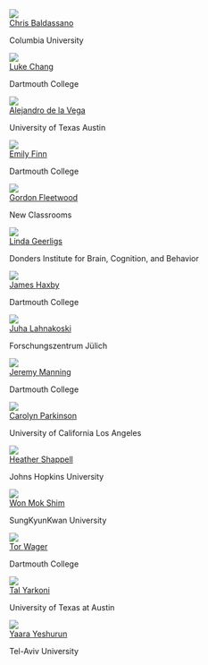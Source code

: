 
<div class="row" id="faculty">
  <div class="card" id="faculty">
    <div class="card-image" id="faculty">
      <a href="http://www.dpmlab.org/"><img src="../../images/speakers/baldassano.jpg" class="card-image"></a>
    </div>
    <div class="card-content">
      <span class="card-title"><a href="http://www.dpmlab.org/">Chris <span>Baldassano</span></a></span>
      <p class="card-affiliation">Columbia University</p>
    </div>
  </div>
  <div class="card" id="faculty">
    <div class="card-image" id="faculty">
      <a href="http://www.cosanlab.com"><img src="../../images/speakers/chang.jpg" class="card-image"></a>
    </div>
    <div class="card-content">
      <span class="card-title"><a href="http://www.cosanlab.com">Luke <span>Chang</span></a></span>
      <p class="card-affiliation">Dartmouth College</p>
    </div>
  </div>
  <div class="card" id="faculty">
    <div class="card-image" id="faculty">
      <a href="https://adelavega.github.io/"><img src="../../images/speakers/delavega.jpg" class="card-image"></a>
    </div>
    <div class="card-content">
      <span class="card-title"><a href="https://adelavega.github.io/">Alejandro <span>de la Vega</span></a></span>
      <p class="card-affiliation">University of Texas Austin</p>
    </div>
  </div>
  <div class="card" >
    <div class="card-image" >
      <a href="https://esfinn.github.io/"><img src="../../images/speakers/finn.jpg"></a>
    </div>
    <div class="card-content">
      <span class="card-title "><a href="https://esfinn.github.io/">Emily <span>Finn</span></a></span>
      <p class="card-affiliation">Dartmouth College</p>
    </div>
  </div>
  <div class="card " id="faculty">
    <div class="card-image" id="faculty">
      <a href="https://gfleetwood.netlify.app/"><img src="../../images/speakers/fleetwood.jpg"></a>
    </div>
    <div class="card-content">
      <span class="card-title "><a href="https://gfleetwood.netlify.app/">Gordon <span>Fleetwood</span></a></span>
      <p class=" card-affiliation">New Classrooms</p>
    </div>
  </div>
  <div class="card " id="faculty">
    <div class="card-image" id="faculty">
      <a href="https://lindageerligs.com/"><img src="../../images/speakers/geerligs.png"></a>
    </div>
    <div class="card-content">
      <span class="card-title "><a href="https://lindageerligs.com/">Linda <span>Geerligs</span></a></span>
      <p class=" card-affiliation">Donders Institute for Brain, Cognition, and Behavior</p>
    </div>
  </div>
  <div class="card " id="faculty">
    <div class="card-image" id="faculty">
      <a href="http://haxbylab.dartmouth.edu/"><img src="../../images/speakers/haxby.jpg"></a>
    </div>
    <div class="card-content">
      <span class="card-title "><a href="http://haxbylab.dartmouth.edu/">James <span>Haxby</span></a></span>
      <p class=" card-affiliation">Dartmouth College</p>
    </div>
  </div>
  <div class="card " id="faculty">
    <div class="card-image" id="faculty">
      <a href="https://users.aalto.fi/~jlahnako/"><img src="../../images/speakers/lahnakoski.jpg"></a>
    </div>
    <div class="card-content">
      <span class="card-title "><a href="https://users.aalto.fi/~jlahnako/">Juha <span>Lahnakoski</span></a></span>
      <p class=" card-affiliation">Forschungszentrum Jülich</p>
    </div>
  </div>
  <div class="card " id="faculty">
    <div class="card-image" id="faculty">
      <a href="http://www.context-lab.com/"><img src="../../images/speakers/manning.png"></a>
    </div>
    <div class="card-content">
      <span class="card-title "><a href="http://www.context-lab.com/">Jeremy <span>Manning</span></a></span>
      <p class=" card-affiliation">Dartmouth College</p>
    </div>
  </div>
  <div class="card " id="faculty">
    <div class="card-image" id="faculty">
      <a href="http://csnlab.org/"><img src="../../images/speakers/parkinson.jpg"></a>
    </div>
    <div class="card-content">
      <span class="card-title "><a href="http://csnlab.org/">Carolyn <span>Parkinson</span></a></span>
      <p class=" card-affiliation">University of California Los Angeles</p>
    </div>
  </div>
  <div class="card " id="faculty">
    <div class="card-image" id="faculty">
      <a href="https://www.bu.edu/csmet/profile/heather-shappell/"><img src="../../images/speakers/shappell.jpg"></a>
    </div>
    <div class="card-content">
      <span class="card-title "><a href="https://www.bu.edu/csmet/profile/heather-shappell/">Heather <span>Shappell</span></a></span>
      <p class=" card-affiliation">Johns Hopkins University</p>
    </div>
  </div>
  <div class="card " id="faculty">
    <div class="card-image" id="faculty">
      <a href="http://wshimlab.com/"><img src="../../images/speakers/shim.jpg"></a>
    </div>
    <div class="card-content">
      <span class="card-title "><a href="http://wshimlab.com/">Won Mok <span>Shim</span></a></span>
      <p class=" card-affiliation">SungKyunKwan University</p>
    </div>
  </div>
  <div class="card " id="faculty">
    <div class="card-image" id="faculty">
      <a href="https://sites.dartmouth.edu/canlab/"><img src="../../images/speakers/wager.jpg"></a>
    </div>
    <div class="card-content">
      <span class="card-title "><a href="https://sites.dartmouth.edu/canlab/">Tor <span>Wager</span></a></span>
      <p class=" card-affiliation">Dartmouth College</p>
    </div>
  </div>
  <div class="card " id="faculty">
    <div class="card-image" id="faculty">
      <a href="https://talyarkoni.org/"><img src="../../images/speakers/yarkoni.jpg"></a>
    </div>
    <div class="card-content">
      <span class="card-title "><a href="https://talyarkoni.org/">Tal <span>Yarkoni</span></a></span>
      <p class=" card-affiliation">University of Texas at Austin</p>
    </div>
  </div>
  <div class="card " id="faculty">
    <div class="card-image" id="faculty">
      <a href="https://people.socsci.tau.ac.il/mu/yaarayeshurun/"><img src="../../images/speakers/yeshurun.jpg"></a>
    </div>
    <div class="card-content">
      <span class="card-title "><a href="https://people.socsci.tau.ac.il/mu/yaarayeshurun/">Yaara <span>Yeshurun</span></a></span>
      <p class=" card-affiliation">Tel-Aviv University</p>
    </div>
  </div>
</div>
